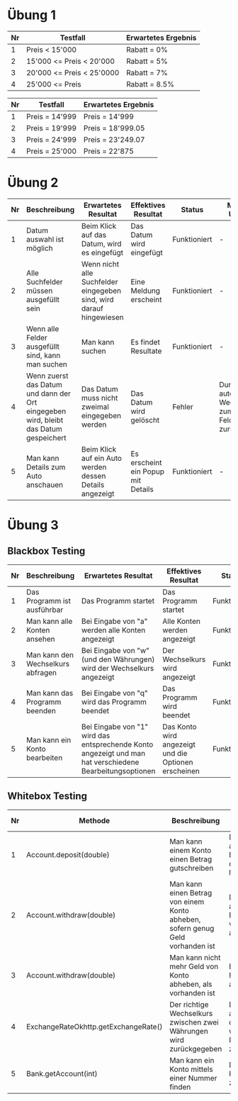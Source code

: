 # Übung 1
|Nr |        Testfall         | Erwartetes Ergebnis|
|---|-------------------------|--------------------|
| 1 |      Preis < 15'000     | Rabatt = 0%        |
| 2 | 15'000 <= Preis < 20'000| Rabatt = 5%        |
| 3 |20'000 <= Preis < 25'0000| Rabatt = 7%        |
| 4 |    25'000 <= Preis      | Rabatt = 8.5%      |

|Nr | Testfall                | Erwartetes Ergebnis |
|---|-------------------------|---------------------|
| 1 | Preis = 14'999          | Preis = 14'999      |
| 2 | Preis = 19'999          | Preis = 18'999.05   |
| 3 | Preis = 24'999          | Preis = 23'249.07   |
| 4 | Preis = 25'000          | Preis = 22'875      |

# Übung 2
|Nr | Beschreibung          | Erwartetes Resultat  | Effektives Resultat | Status | Mögliche Ursache |
|---|-----------------------|----------------------|---------------------|--------|------------------|
| 1 | Datum auswahl ist möglich | Beim Klick auf das Datum, wird es eingefügt | Das Datum wird eingefügt | Funktioniert | - |
| 2 | Alle Suchfelder müssen ausgefüllt sein | Wenn nicht alle Suchfelder eingegeben sind, wird darauf hingewiesen | Eine Meldung erscheint | Funktioniert | - |
| 3 | Wenn alle Felder ausgefüllt sind, kann man suchen | Man kann suchen | Es findet Resultate | Funktioniert | - |
| 4 | Wenn zuerst das Datum und dann der Ort eingegeben wird, bleibt das Datum gespeichert | Das Datum muss nicht zweimal eingegeben werden | Das Datum wird gelöscht | Fehler | Durch das automatische Wechseln zum nächsten Feld, wird es zurüchgesetzt |
| 5 | Man kann Details zum Auto anschauen | Beim Klick auf ein Auto werden dessen Details angezeigt | Es erscheint ein Popup mit Details | Funktioniert | - |

# Übung 3
## Blackbox Testing
|Nr | Beschreibung | Erwartetes Resultat | Effektives Resultat | Status |
|---|--------------|---------------------|---------------------|--------|
| 1 | Das Programm ist ausführbar | Das Programm startet | Das Programm startet | Funktioniert |
| 2 | Man kann alle Konten ansehen | Bei Eingabe von "a" werden alle Konten angezeigt | Alle Konten werden angezeigt | Funktioniert |
| 3 | Man kann den Wechselkurs abfragen | Bei Eingabe von "w" (und den Währungen) wird der Wechselkurs angezeigt | Der Wechselkurs wird angezeigt | Funktioniert |
| 4 | Man kann das Programm beenden | Bei Eingabe von "q" wird das Programm beendet | Das Programm wird beendet | Funktioniert |
| 5 | Man kann ein Konto bearbeiten | Bei Eingabe von "1" wird das entsprechende Konto angezeigt und man hat verschiedene Bearbeitungsoptionen | Das Konto wird angezeigt und die Optionen erscheinen | Funktioniert |

## Whitebox Testing
|Nr | Methode | Beschreibung | Erwartetes Resultat |
|---|---------|--------------|---------------------|
| 1 | Account.deposit(double) | Man kann einem Konto einen Betrag gutschreiben | Der angegebene Betrag wird dem Konto hinzugefügt |
| 2 | Account.withdraw(double) | Man kann einen Betrag von einem Konto abheben, sofern genug Geld vorhanden ist | Der angegebene Betrag wird vom Konto abgezogen |
| 3 | Account.withdraw(double) | Man kann nicht mehr Geld von Konto abheben, als vorhanden ist | Es wird ein Fehler ausgegeben |
| 4 | ExchangeRateOkhttp.getExchangeRate() | Der richtige Wechselkurs zwischen zwei Währungen wird zurückgegeben | Die API wird aufgerufen und das Resultat wird ohne Fehler zurückgegeben |
| 5 | Bank.getAccount(int) | Man kann ein Konto mittels einer Nummer finden | Das richtige Konto wird zurückgegeben |
